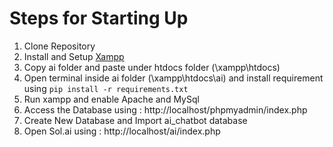 # Steps for Starting Up
1. Clone Repository
2. Install and Setup [Xampp](https://www.apachefriends.org/download.html)
3. Copy ai folder and paste under htdocs folder (\xampp\htdocs\)
4. Open terminal inside ai folder (\xampp\htdocs\ai) and install requirement using `pip install -r requirements.txt`
5. Run xampp and enable Apache and MySql
6. Access the Database using : http://localhost/phpmyadmin/index.php
7. Create New Database and Import ai_chatbot database
8. Open Sol.ai using : http://localhost/ai/index.php
